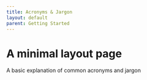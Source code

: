 ```yaml
---
title: Acronyms & Jargon
layout: default
parent: Getting Started
---
```


# A minimal layout page

A basic explanation of common acronyms and jargon 
